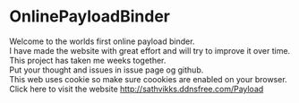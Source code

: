 # OnlinePayloadBinder
Welcome to the worlds first online payload binder.  
I have made the website with great effort and will try to improve it over time.  
This project has taken me weeks together.  
Put your thought and issues in issue page og github.  
This web uses cookie so make sure coookies are enabled on your browser.  
Click here to visit the website http://sathvikks.ddnsfree.com/Payload

